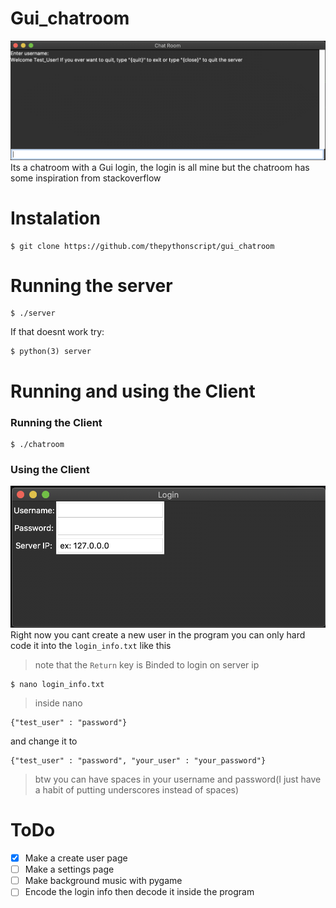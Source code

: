 # Gui_chatroom
![Image of chatroom](chatroomex.png)
Its a chatroom with a Gui login, the login is all mine but the chatroom has some inspiration from stackoverflow
# Instalation
```
$ git clone https://github.com/thepythonscript/gui_chatroom
```
# Running the server
```
$ ./server
```
If that doesnt work try:
```
$ python(3) server
```
# Running and using the Client
### Running the Client
```
$ ./chatroom
```
### Using the Client
![Image of client](loginex.png)
Right now you cant create a new user in the program you can only hard code it into the `login_info.txt`
like this 
> note that the `Return` key is Binded to login on server ip
```
$ nano login_info.txt
```
> inside nano
```
{"test_user" : "password"}
```
and change it to
```
{"test_user" : "password", "your_user" : "your_password"}
```
> btw you can have spaces in your username and password(I just have a habit of putting underscores instead of spaces)

# ToDo
- [x] Make a create user page
- [ ] Make a settings page
- [ ] Make background music with pygame
- [ ] Encode the login info then decode it inside the program
